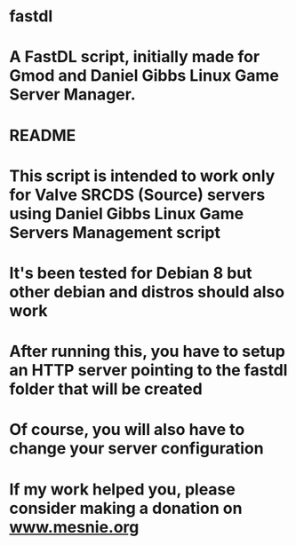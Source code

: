 # fastdl
# A FastDL script, initially made for Gmod and Daniel Gibbs Linux Game Server Manager.
# README
# This script is intended to work only for Valve SRCDS (Source) servers using Daniel Gibbs Linux Game Servers Management script
# It's been tested for Debian 8 but other debian and distros should also work
# After running this, you have to setup an HTTP server pointing to the fastdl folder that will be created
# Of course, you will also have to change your server configuration
# If my work helped you, please consider making a donation on www.mesnie.org
